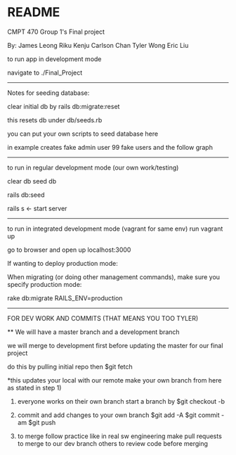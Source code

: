 # README

CMPT 470 Group 1's Final project

By: James Leong
	Riku Kenju
	Carlson Chan
	Tyler Wong
	Eric Liu

to run app in development mode

navigate to ./Final_Project

----------------------------------------------------

Notes for seeding database:

clear initial db by
rails db:migrate:reset

this resets db under db/seeds.rb

you can put your own scripts to seed database here

in example creates fake admin user 99 fake users and the follow graph

----------------------------------------------------
to run in regular development mode (our own work/testing)

clear db
seed db

rails db:seed

rails s <- start server

----------------------------------------------------
to run in integrated development mode (vagrant for same env)
run vagrant up

go to browser and open up localhost:3000

If wanting to deploy production mode:

When migrating (or doing other management commands), make sure you specify production mode:

rake db:migrate RAILS_ENV=production

----------------------------------------------------

FOR DEV WORK AND COMMITS (THAT MEANS YOU TOO TYLER)

** We will have a master branch and a development branch

we will merge to development first before updating the master for our final project

do this by
pulling initial repo then
$git fetch

*this updates your local with our remote
make your own branch from here as stated in step 1)

1) everyone works on their own branch
	start a branch by 
	$git checkout -b <yourbranchname>

2) commit and add changes to your own branch
	$git add -A
	$git commit -am <commit message>
	$git push

3) to merge
	follow practice like in real sw engineering
	make pull requests to merge to our dev branch
	others to review code before merging
	


